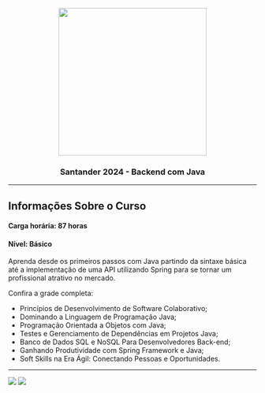 <p align="center">
<img width="300" height="300" src="https://hermes.dio.me/tracks/a039b34c-7aa8-4a3d-b765-07c8c837f67a.png"></img>

<h3 align="center"> Santander 2024 - Backend com Java </h3>
</p>

---

## Informações Sobre o Curso

#### Carga horária: 87 horas

#### Nível: Básico

<p>
Aprenda desde os primeiros passos com Java partindo da sintaxe básica até a implementação de uma API utilizando Spring para se tornar um profissional atrativo no mercado.

Confira a grade completa:

- Princípios de Desenvolvimento de Software Colaborativo;
- Dominando a Linguagem de Programação Java;
- Programação Orientada a Objetos com Java;
- Testes e Gerenciamento de Dependências em Projetos Java;
- Banco de Dados SQL e NoSQL Para Desenvolvedores Back-end;
- Ganhando Produtividade com Spring Framework e Java;
- Soft Skills na Era Ágil: Conectando Pessoas e Oportunidades.</p>

---

<div> 
  <!-- <a href="https://instagram.com/rafaballerini" target="_blank"><img src="https://img.shields.io/badge/-Instagram-%23E4405F?style=for-the-badge&logo=instagram&logoColor=white" target="_blank"></a> -->
  <a href = "mailto:pedrosantos.joon@gmail.com"><img src="https://img.shields.io/badge/-Gmail-%23333?style=for-the-badge&logo=gmail&logoColor=white" target="_blank"></a>
  <a href="https://www.linkedin.com/in/pedrosantosjoon" target="_blank"><img src="https://img.shields.io/badge/-LinkedIn-%230077B5?style=for-the-badge&logo=linkedin&logoColor=white" target="_blank"></a> 
  
</div>
